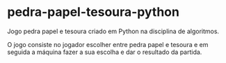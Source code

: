 # pedra-papel-tesoura-python
Jogo pedra papel e tesoura criado em Python na disciplina de algoritmos.

O jogo consiste no jogador escolher entre pedra papel e tesoura e em seguida a máquina fazer a sua escolha e dar o resultado da partida.
